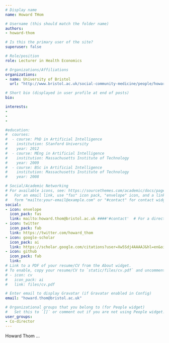 ```yaml
---
# Display name
name: Howard THom

# Username (this should match the folder name)
authors:
- howard-thom

# Is this the primary user of the site?
superuser: false

# Role/position
role: Lecturer in Health Economics

# Organizations/Affiliations
organizations:
- name: University of Bristol
  url: "http://www.bristol.ac.uk/social-community-medicine/people/howard-h-thom/overview.html"

# Short bio (displayed in user profile at end of posts)
bio: 

interests:
- 
- 
- 

#education:
#  courses:
#  - course: PhD in Artificial Intelligence
#    institution: Stanford University
#    year: 2012
#  - course: MEng in Artificial Intelligence
#    institution: Massachusetts Institute of Technology
#    year: 2009
#  - course: BSc in Artificial Intelligence
#    institution: Massachusetts Institute of Technology
#    year: 2008

# Social/Academic Networking
# For available icons, see: https://sourcethemes.com/academic/docs/page-builder/#icons
#   For an email link, use "fas" icon pack, "envelope" icon, and a link in the
#   form "mailto:your-email@example.com" or "#contact" for contact widget.
social:
- icon: envelope
  icon_pack: fas
  link: mailto:howard.thom@bristol.ac.uk ####'#contact'  # For a direct email link, use "mailto:test@example.org".
- icon: twitter
  icon_pack: fab
  link: https://twitter.com/howard_thom
- icon: google-scholar
  icon_pack: ai
  link: https://scholar.google.com/citations?user=Xw5Sdj4AAAAJ&hl=en&oi=ao
- icon: github
  icon_pack: fab
  link: 
# Link to a PDF of your resume/CV from the About widget.
# To enable, copy your resume/CV to `static/files/cv.pdf` and uncomment the lines below.
# - icon: cv
#   icon_pack: ai
#   link: files/cv.pdf

# Enter email to display Gravatar (if Gravatar enabled in Config)
email: "howard.thom@bristol.ac.uk"

# Organizational groups that you belong to (for People widget)
#   Set this to `[]` or comment out if you are not using People widget.
user_groups:
- Co-director
---
```


Howard Thom ...
